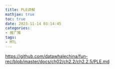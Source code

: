 ```yaml
---
title: PLE讲解
mathjax: true
toc: true
date: 2023-11-14 03:14:45
categories:
- 搜广推
tags:
- MTL
---
```


https://github.com/datawhalechina/fun-rec/blob/master/docs/ch02/ch2.2/ch2.2.5/PLE.md
